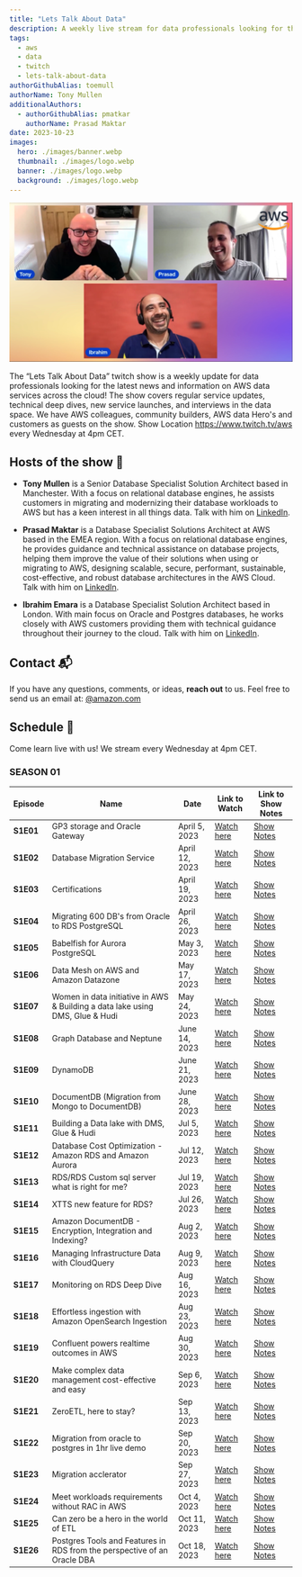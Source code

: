 ```yaml
---
title: "Lets Talk About Data"
description: A weekly live stream for data professionals looking for the latest news and information on AWS data services across the cloud, we have AWS colleagues, community builders, AWS data Hero's and customers as guests on the show" 
tags:
  - aws
  - data
  - twitch
  - lets-talk-about-data
authorGithubAlias: toemull
authorName: Tony Mullen
additionalAuthors: 
  - authorGithubAlias: pmatkar
    authorName: Prasad Maktar
date: 2023-10-23
images:
  hero: ./images/banner.webp
  thumbnail: ./images/logo.webp
  banner: ./images/logo.webp
  background: ./images/logo.webp
---
```


![Image of Tony, Prasad and Ibrahim  enjoying the live stream together](images/ltad-header.png)

The “Lets Talk About Data” twitch show is a weekly update for data professionals looking for the latest news and information on AWS data services across the cloud! The show covers regular service updates, technical deep dives, new service launches, and interviews in the data space. We have AWS colleagues, community builders, AWS data Hero's and customers as guests on the show.  Show Location  https://www.twitch.tv/aws every Wednesday at 4pm CET.

## Hosts of the show 🎤

- **Tony Mullen** is a Senior Database Specialist Solution Architect based in Manchester. With a focus on relational database engines, he assists customers in migrating and modernizing their database workloads to AWS but has a keen interest in all things data.  Talk with him on [LinkedIn](https://www.linkedin.com/in/tony-mullen-8b05927/).

- **Prasad Maktar** is a Database Specialist Solutions Architect at AWS based in the EMEA region. With a focus on relational database engines, he provides guidance and technical assistance on database projects, helping them improve the value of their solutions when using or migrating to AWS, designing scalable, secure, performant, sustainable, cost-effective, and robust database architectures in the AWS Cloud. Talk with him on [LinkedIn](https://www.linkedin.com/in/prasad-matkar-37063715/).

- **Ibrahim Emara** is a Database Specialist Solution Architect based in London. With main focus on Oracle and Postgres databases, he works closely with AWS customers providing them with technical guidance throughout their journey to the cloud. Talk with him on [LinkedIn](https://www.linkedin.com/in/ibrahim-emara-b295a675/).

## Contact 📬

If you have any questions, comments, or ideas, **reach out** to us. Feel free to send us an email at: [@amazon.com](mailto:@amazon.com)

## Schedule 📆

Come learn live with us! We stream every Wednesday at 4pm CET.

### SEASON 01

| Episode | Name| Date | Link to Watch | Link to Show Notes |
|--|--|--|--|--|
| **S1E01** | GP3 storage and Oracle Gateway| April 5, 2023 | [Watch here](https://www.twitch.tv/videos/1841659475) |[Show Notes](/livestreams/lets-talk-about-data/2023-04-05) |
| **S1E02** | Database Migration Service| April 12, 2023 | [Watch here](https://www.twitch.tv/videos/1841014442) |[Show Notes](/livestreams/lets-talk-about-data/2023-04-12) |
| **S1E03** | Certifications| April 19, 2023 | [Watch here](https://www.twitch.tv/videos/1841017419) |[Show Notes](/livestreams/lets-talk-about-data/2023-04-19) |
| **S1E04** | Migrating 600 DB's from Oracle to RDS PostgreSQL| April 26, 2023 | [Watch here](https://www.twitch.tv/videos/1841658373) |[Show Notes](/livestreams/lets-talk-about-data/2023-04-26) |
| **S1E05** | Babelfish for Aurora PostgreSQL| May 3, 2023 | [Watch here](https://www.twitch.tv/videos/1841658652) |[Show Notes](/livestreams/lets-talk-about-data/2023-05-03) |
| **S1E06** | Data Mesh on AWS and Amazon Datazone| May 17, 2023 | [Watch here](https://www.twitch.tv/videos/1841659193) |[Show Notes](/livestreams/lets-talk-about-data/2023-05-17) |
| **S1E07** | Women in data initiative in AWS & Building a data lake using DMS, Glue & Hudi| May 24, 2023 | [Watch here](https://www.twitch.tv/videos/1841658946) |[Show Notes](/livestreams/lets-talk-about-data/2023-05-24) |
| **S1E08** | Graph Database and Neptune| June 14, 2023 | [Watch here](https://www.twitch.tv/videos/1851873056) |[Show Notes](/livestreams/lets-talk-about-data/2023-06-14) |
| **S1E09** | DynamoDB | June 21, 2023 | [Watch here](https://www.twitch.tv/videos/1851873056) |[Show Notes](/livestreams/lets-talk-about-data/2023-06-21) |
| **S1E10** | DocumentDB (Migration from Mongo to DocumentDB)| June 28, 2023 | [Watch here](https://www.twitch.tv/videos/1953157024) |[Show Notes](/livestreams/lets-talk-about-data/2023-06-28) |
| **S1E11** | Building a Data lake with DMS, Glue & Hudi| Jul 5, 2023 | [Watch here](https://www.twitch.tv/videos/1953225374) |[Show Notes](/livestreams/lets-talk-about-data/2023-07-05) |
| **S1E12** | Database Cost Optimization - Amazon RDS and Amazon Aurora | Jul 12, 2023 | [Watch here](https://www.twitch.tv/videos/1953967848) |[Show Notes](/livestreams/lets-talk-about-data/2023-07-12) |
| **S1E13** | RDS/RDS Custom sql server what is right for me? | Jul 19, 2023 | [Watch here](https://www.twitch.tv/videos/1876777687) |[Show Notes](/livestreams/lets-talk-about-data/2023-07-19) |
| **S1E14** | XTTS new feature for RDS? | Jul 26, 2023 | [Watch here](https://www.twitch.tv/videos/1882902977) |[Show Notes](/livestreams/lets-talk-about-data/2023-07-26) |
| **S1E15** | Amazon DocumentDB - Encryption, Integration and Indexing? | Aug 2, 2023 | [Watch here](https://www.twitch.tv/videos/1888909812) |[Show Notes](/livestreams/lets-talk-about-data/2023-08-02) |
| **S1E16** | Managing Infrastructure Data with CloudQuery | Aug 9, 2023 | [Watch here](https://www.twitch.tv/videos/1907162122) |[Show Notes](/livestreams/lets-talk-about-data/2023-08-09) |
| **S1E17** | Monitoring on RDS Deep Dive | Aug 16, 2023 | [Watch here](https://www.twitch.tv/videos/1907161452) |[Show Notes](/livestreams/lets-talk-about-data/2023-08-16) |
| **S1E18** | Effortless ingestion with Amazon OpenSearch Ingestion| Aug 23, 2023 | [Watch here](https://www.twitch.tv/videos/1907119575) |[Show Notes](/livestreams/lets-talk-about-data/2023-08-23) |
| **S1E19** | Confluent powers realtime outcomes in AWS | Aug 30, 2023 | [Watch here](https://www.twitch.tv/videos/1918470045) |[Show Notes](/livestreams/lets-talk-about-data/2023-08-30) |
| **S1E20** | Make complex data management cost-effective and easy | Sep 6, 2023 | [Watch here](https://www.twitch.tv/videos/1918470045) |[Show Notes](/livestreams/lets-talk-about-data/2023-09-06) |
| **S1E21** | ZeroETL, here to stay? | Sep 13, 2023 | [Watch here](https://www.twitch.tv/videos/1925129457) |[Show Notes](/livestreams/lets-talk-about-data/2023-09-13) |
| **S1E22** | Migration from oracle to postgres in 1hr live demo | Sep 20, 2023 | [Watch here](https://www.twitch.tv/videos/1931178867) |[Show Notes](/livestreams/lets-talk-about-data/2023-09-20) |
| **S1E23** | Migration acclerator  | Sep 27, 2023 | [Watch here](https://www.twitch.tv/videos/1937198717) |[Show Notes](/livestreams/lets-talk-about-data/2023-09-27) |
| **S1E24** | Meet workloads requirements without RAC in AWS | Oct 4, 2023 | [Watch here](https://www.twitch.tv/videos/1952451035) |[Show Notes](/livestreams/lets-talk-about-data/2023-10-04) |
| **S1E25** | Can zero be a hero in the world of ETL | Oct 11, 2023 | [Watch here](https://www.twitch.tv/videos/1952451659) |[Show Notes](/livestreams/lets-talk-about-data/2023-10-11) |
| **S1E26** | Postgres Tools and Features in RDS from the perspective of an Oracle DBA | Oct 18, 2023 | [Watch here](https://www.twitch.tv/videos/1954115395) |[Show Notes](/livestreams/lets-talk-about-data/2023-10-18) |

